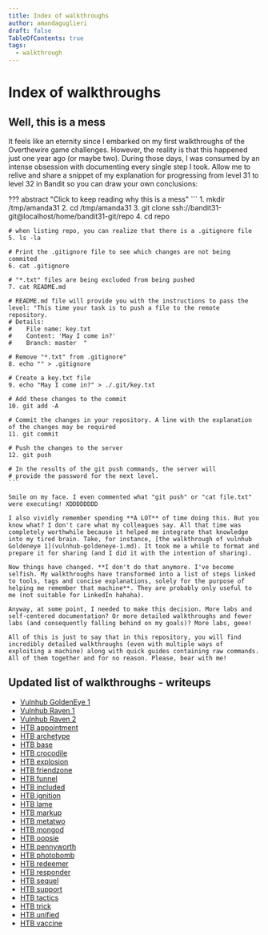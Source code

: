 ```yaml
---
title: Index of walkthroughs
author: amandaguglieri
draft: false
TableOfContents: true
tags:
  - walkthrough
---
```


# Index of walkthroughs

## Well, this is a mess

It feels like an eternity since I embarked on my first walkthroughs of the Overthewire game challenges. However, the reality is that this happened just one year ago (or maybe two). During those days, I was consumed by an intense obsession with documenting every single step I took. Allow me to relive and share a snippet of my explanation for progressing from level 31 to level 32 in Bandit so you can draw your own conclusions:

??? abstract "Click to keep reading why this is a mess"
	```
	1. mkdir /tmp/amanda31
	2. cd /tmp/amanda31
	3. git clone ssh://bandit31-git@localhost/home/bandit31-git/repo
	4. cd repo
	
	# when listing repo, you can realize that there is a .gitignore file
	5. ls -la
	
	# Print the .gitignore file to see which changes are not being commited
	6. cat .gitignore
	
	# "*.txt" files are being excluded from being pushed
	7. cat README.md
	
	# README.md file will provide you with the instructions to pass the level: "This time your task is to push a file to the remote repository.
	# Details:
	#    File name: key.txt
	#    Content: 'May I come in?'
	#    Branch: master  "
	
	# Remove "*.txt" from .gitignore"
	8. echo "" > .gitignore
	
	# Create a key.txt file
	9. echo "May I come in?" > ./.git/key.txt
	
	# Add these changes to the commit
	10. git add -A
	
	# Commit the changes in your repository. A line with the explanation of the changes may be required
	11. git commit
	
	# Push the changes to the server
	12. git push
	
	# In the results of the git push commands, the server will 
	# provide the password for the next level.
	```

	Smile on my face. I even commented what "git push" or "cat file.txt" were executing! XDDDDDDDD
	
	I also vividly remember spending **A LOT** of time doing this. But you know what? I don't care what my colleagues say. All that time was completely worthwhile because it helped me integrate that knowledge into my tired brain. Take, for instance, [the walkthrough of vulnhub Goldeneye 1](vulnhub-goldeneye-1.md). It took me a while to format and prepare it for sharing (and I did it with the intention of sharing).
		
	Now things have changed. **I don't do that anymore. I've become selfish. My walkthroughs have transformed into a list of steps linked to tools, tags and concise explanations, solely for the purpose of helping me remember that machine**. They are probably only useful to me (not suitable for LinkedIn hahaha). 
	
	Anyway, at some point, I needed to make this decision. More labs and self-centered documentation? Or more detailed walkthroughs and fewer labs (and consequently falling behind on my goals)? More labs, geee!
	
	All of this is just to say that in this repository, you will find incredibly detailed walkthroughs (even with multiple ways of exploiting a machine) along with quick guides containing raw commands. All of them together and for no reason. Please, bear with me!


## Updated list of walkthroughs - writeups

-   [Vulnhub GoldenEye 1](https://amandaguglieri.github.io/hackinglife/vulnhub-goldeneye-1/)
-   [Vulnhub Raven 1](https://amandaguglieri.github.io/hackinglife/vulnhub-raven-1/)
-   [Vulnhub Raven 2](https://amandaguglieri.github.io/hackinglife/vulnhub-raven-2/)
-   [HTB appointment](https://amandaguglieri.github.io/hackinglife/htb-appointment/)
-   [HTB archetype](https://amandaguglieri.github.io/hackinglife/htb-archetype/)
-   [HTB base](https://amandaguglieri.github.io/hackinglife/htb-base/)
-   [HTB crocodile](https://amandaguglieri.github.io/hackinglife/htb-crocodile/)
-   [HTB explosion](https://amandaguglieri.github.io/hackinglife/htb-explosion/)
-   [HTB friendzone](https://amandaguglieri.github.io/hackinglife/htb-friendzone/)
-   [HTB funnel](https://amandaguglieri.github.io/hackinglife/htb-funnel/)
-   [HTB included](https://amandaguglieri.github.io/hackinglife/htb-included/)
-   [HTB ignition](https://amandaguglieri.github.io/hackinglife/htb-ignition/)
-   [HTB lame](https://amandaguglieri.github.io/hackinglife/htb-lame/)
-   [HTB markup](https://amandaguglieri.github.io/hackinglife/htb-markup/)
-   [HTB metatwo](https://amandaguglieri.github.io/hackinglife/htb-metatwo/)
-   [HTB mongod](https://amandaguglieri.github.io/hackinglife/htb-mongod/)
-   [HTB oopsie](https://amandaguglieri.github.io/hackinglife/htb-oopsie/)
-   [HTB pennyworth](https://amandaguglieri.github.io/hackinglife/htb-pennyworth/)
-   [HTB photobomb](https://amandaguglieri.github.io/hackinglife/htb-photobomb/)
-   [HTB redeemer](https://amandaguglieri.github.io/hackinglife/htb-redeemer/)
-   [HTB responder](https://amandaguglieri.github.io/hackinglife/htb-responder/)
-   [HTB sequel](https://amandaguglieri.github.io/hackinglife/htb-sequel/)
-   [HTB support](https://amandaguglieri.github.io/hackinglife/htb-support/)
-   [HTB tactics](https://amandaguglieri.github.io/hackinglife/htb-tactics/)
-   [HTB trick](https://amandaguglieri.github.io/hackinglife/htb-trick/)
-   [HTB unified](https://amandaguglieri.github.io/hackinglife/htb-unified/)
-   [HTB vaccine](https://amandaguglieri.github.io/hackinglife/htb-vaccine/)